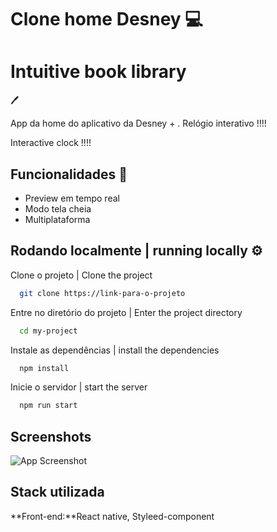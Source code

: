 
# Clone home Desney 💻 
# Intuitive book library
 🖊 

App da home do aplicativo da Desney + .
Relógio interativo !!!!

Interactive clock !!!!
## Funcionalidades   💎 


- Preview em tempo real
- Modo tela cheia
- Multiplataforma


## Rodando localmente  | running locally ⚙️ 

Clone o projeto | Clone the project

```bash
  git clone https://link-para-o-projeto
```

Entre no diretório do projeto | Enter the project directory

```bash
  cd my-project
```

Instale as dependências | install the dependencies

```bash
  npm install
```

Inicie o servidor | start the server

```bash
  npm run start
```


## Screenshots

![App Screenshot](https://github.com/MichaelWEB3/Clone-disney/blob/main/WhatsApp%20Image%202023-04-04%20at%2023.57.52.jpeg?raw=true)


## Stack utilizada

**Front-end:**React native, Styleed-component

